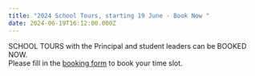 ```yaml
---
title: "2024 School Tours, starting 19 June - Book Now "
date: 2024-06-19T16:12:00.000Z
---
```

SCHOOL TOURS with the Principal and student leaders can be BOOKED NOW.  
Please fill in the [booking form](https://forms.gle/12W5Pbj3fpJL6E8B9) to book your time slot.
